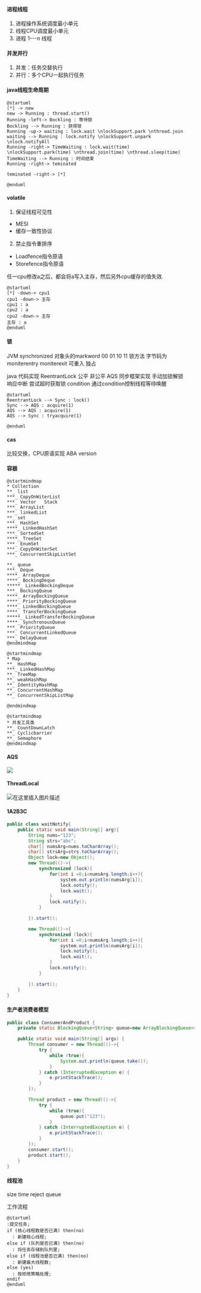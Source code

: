 #### 进程线程

1. 进程操作系统调度最小单元
2. 线程CPU调度最小单元
3. 进程 1---n 线程

#### 并发并行

1. 并发：任务交替执行
2. 并行：多个CPU一起执行任务 

#### java线程生命周期

```puml
@startuml
[*] -> new
new -> Running : thread.start()
Running -left-> Bockling : 等待锁
Bockling --> Running : 获得锁
Running -up-> waiting : lock.wait \nlockSupport.park \nthread.join
waiting --> Running : lock.notify \nlockSupport.unpark \nlock.notifyAll
Running -right-> TimeWaiting : lock.wait(time) \nlockSupport.park(time) \nthread.join(time) \nthread.sleep(time)
TimeWaiting --> Running : 时间结束
Running -right-> teminated 

teminated -right-> [*]

@enduml
```

#### volatile

1. 保证线程可见性
- MESI
- 缓存一致性协议
2. 禁止指令重排序
- Loadfence指令原语
- Storefence指令原语

任一cpu修改a之后，都会将a写入主存，然后另外cpu缓存的值失效.

```puml
@startuml
[*] -down-> cpu1
cpu1 -down-> 主存
cpu1 : a    
cpu2 : a    
cpu2 -down-> 主存
主存 : a
@enduml
```

#### 锁
JVM synchronized    对象头的markword     00 01 10 11    锁方法    字节码为moniterentry    moniterexit   可重入   独占

java 代码实现   ReentrantLock    公平    非公平      AQS   同步框架实现
手动加锁解锁          
响应中断
尝试超时获取锁
condition   通过condition控制线程等待唤醒  


```puml
@startuml
ReentrantLock --> Sync : lock()
Sync --> AQS : acquire(1)
AQS --> AQS : acquire(1)
AQS --> Sync : tryacquire(1)

@enduml
```

#### cas
比较交换，CPU原语实现
ABA   version

#### 容器
```puml
@startmindmap
* Collection
**_ list
***_ CopyOnWiterList
***_ Vector   Stack
***_ ArrayList
***_ linkedList
**_ set
***_ HashSet   
****_ LinkedHashSet
***_ SortedSet
****_ TreeSet
***_ EnumSet
***_ CopyOnWiterSet
***_ ConcurrentSkipListSet

**_ queue
***_ Deque
****_ ArrayDeque
****_ BockingDeque
*****_ LinkedBockingDeque
***_ BockingQueue
****_ ArrayBockingQueue
****_ PriorityBockingQueue
****_ LinkedBockingQueue
****_ TransferBockingQueue
*****_ LinkedTransferBockingQueue
****_ SynchronousQueue
***_ PriorityQueue
***_ ConcurrentLinkedQueue
***_ DelayQueue
@endmindmap
```

```puml
@startmindmap
* Map
**_ HashMap
***_ LinkedHashMap
**_ TreeMap
**_ weakHashMap
**_ IdentityHashMap
**_ ConcurrentHashMap
**_ ConcurrentSkipListMap

@endmindmap
```

```puml
@startmindmap
* 并发工具类
**_ CountDownLatch
**_ Cyclicbarrier
**_ Semaphore
@endmindmap
```

#### AQS
![](https://img-blog.csdnimg.cn/d490939426934e328f1b7e0f82f6413e.png?x-oss-process=image/watermark,type_d3F5LXplbmhlaQ,shadow_50,text_Q1NETiBAcXFfNDUzNjY1MTU=,size_20,color_FFFFFF,t_70,g_se,x_16)


#### ThreadLocal
![在这里插入图片描述](https://img-blog.csdnimg.cn/f81f08b3992d4d7f9ef90a171aec36a2.png?x-oss-process=image/watermark,type_d3F5LXplbmhlaQ,shadow_50,text_Q1NETiBAcXFfNDUzNjY1MTU=,size_20,color_FFFFFF,t_70,g_se,x_16)


#### 1A2B3C

```java
public class waitNotify{
    public static void main(String[] arg){
        String nums="123";
        String strs="abc";
        char[] numsArg=nums.toCharArray();
        char[] strsArg=strs.toCharArray();
        Object lock=new Object();
        new Thread(()->{
            synchronized (lock){
                for(int i =0;i<numsArg.length;i++){
                    system.out.println(numsArg[i]);
                    lock.notify();
                    lock.wait();
                }
                lock.notify();
            }

        }).start();

        new Thread(()->{
            synchronized (lock){
                for(int i =0;i<numsArg.length;i++){
                    system.out.println(numsArg[i]);
                    lock.notify();
                    lock.wait();
                }
                lock.notify();
            }

        }).start();
    } 
}
```

#### 生产者消费者模型
```java
public class ConsumerAndProduct {
    private static BlockingQueue<String> queue=new ArrayBlockingQueue<>(10);

    public static void main(String[] args) {
        Thread consumer = new Thread(()->{
            try {
                while (true){
                    System.out.println(queue.take());
                }
            } catch (InterruptedException e) {
                e.printStackTrace();
            }
        });

        Thread product = new Thread(()->{
            try {
                while (true){
                    queue.put("123");
                }
            } catch (InterruptedException e) {
                e.printStackTrace();
            }
        });
        consumer.start();
        product.start();
    }
}
```

#### 线程池
size
time 
reject
queue

工作流程

```puml
@startuml
:提交任务;
if (核心线程数是否已满) then(no)
  : 新建核心线程;
else if (队列是否已满) then(no)
  : 将任务存储到队列里;
else if (线程池是否已满) then(no)
  : 新建最大线程数;  
else (yes) 
  : 按拒绝策略处理;
endif
@enduml
```